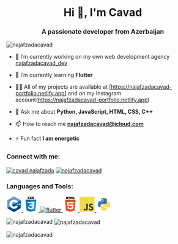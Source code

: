 <h1 align="center">Hi 👋, I'm Cavad</h1>
<h3 align="center">A passionate developer from Azerbaijan</h3>

<p align="left"> <img src="https://komarev.com/ghpvc/?username=najafzadacavad&label=Profile%20views&color=0e75b6&style=flat" alt="najafzadacavad" /> </p>

- 🔭 I’m currently working on my own web development agency [najafzadacavad_dev](https://najafzadacavad-portfolio.netlify.app)

- 🌱 I’m currently learning **Flutter**

- 👨‍💻 All of my projects are available at [https://najafzadacavad-portfolio.netlify.app] and on my Instagram account(https://najafzadacavad-portfolio.netlify.app)

- 💬 Ask me about **Python, JavaScript, HTML, CSS, C++**

- 📫 How to reach me **najafzadacavad@icloud.com**

- ⚡ Fun fact **I am energetic**

<h3 align="left">Connect with me:</h3>
<p align="left">
<a href="https://linkedin.com/in/cavad najafzada" target="blank"><img align="center" src="https://raw.githubusercontent.com/rahuldkjain/github-profile-readme-generator/master/src/images/icons/Social/linked-in-alt.svg" alt="cavad najafzada" height="30" width="40" /></a>
<a href="https://instagram.com/najafzadacavad_dev" target="blank"><img align="center" src="https://raw.githubusercontent.com/rahuldkjain/github-profile-readme-generator/master/src/images/icons/Social/instagram.svg" alt="najafzadacavad" height="30" width="40" /></a>
</p>

<h3 align="left">Languages and Tools:</h3>
<p align="left"> <a href="https://www.w3schools.com/cpp/" target="_blank" rel="noreferrer"> <img src="https://raw.githubusercontent.com/devicons/devicon/master/icons/cplusplus/cplusplus-original.svg" alt="cplusplus" width="40" height="40"/> </a> <a href="https://www.w3schools.com/css/" target="_blank" rel="noreferrer"> <img src="https://raw.githubusercontent.com/devicons/devicon/master/icons/css3/css3-original-wordmark.svg" alt="css3" width="40" height="40"/> </a> <a href="https://flutter.dev" target="_blank" rel="noreferrer"> <img src="https://www.vectorlogo.zone/logos/flutterio/flutterio-icon.svg" alt="flutter" width="40" height="40"/> </a> <a href="https://www.w3.org/html/" target="_blank" rel="noreferrer"> <img src="https://raw.githubusercontent.com/devicons/devicon/master/icons/html5/html5-original-wordmark.svg" alt="html5" width="40" height="40"/> </a> <a href="https://developer.mozilla.org/en-US/docs/Web/JavaScript" target="_blank" rel="noreferrer"> <img src="https://raw.githubusercontent.com/devicons/devicon/master/icons/javascript/javascript-original.svg" alt="javascript" width="40" height="40"/> </a> <a href="https://www.python.org" target="_blank" rel="noreferrer"> <img src="https://raw.githubusercontent.com/devicons/devicon/master/icons/python/python-original.svg" alt="python" width="40" height="40"/> </a> </p>

<p><img align="left" src="https://github-readme-stats.vercel.app/api/top-langs?username=najafzadacavad&show_icons=true&locale=en&layout=compact" alt="najafzadacavad" /></p>

<p>&nbsp;<img align="center" src="https://github-readme-stats.vercel.app/api?username=najafzadacavad&show_icons=true&locale=en" alt="najafzadacavad" /></p>

<p><img align="center" src="https://github-readme-streak-stats.herokuapp.com/?user=najafzadacavad&" alt="najafzadacavad" /></p>

